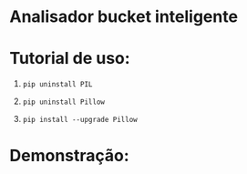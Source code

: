 # Analisador bucket inteligente

# Tutorial de uso:

1) `pip uninstall PIL`

2) `pip uninstall Pillow`

3) `pip install --upgrade Pillow`

# Demonstração:


